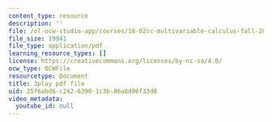 ```yaml
---
content_type: resource
description: ''
file: /ol-ocw-studio-app/courses/18-02sc-multivariable-calculus-fall-2010/25f6abd6c24263901c3b86a8d06f33d0_hfyluFvlZ-o.pdf
file_size: 19941
file_type: application/pdf
learning_resource_types: []
license: https://creativecommons.org/licenses/by-nc-sa/4.0/
ocw_type: OCWFile
resourcetype: Document
title: 3play pdf file
uid: 25f6abd6-c242-6390-1c3b-86a8d06f33d0
video_metadata:
  youtube_id: null
---
```

